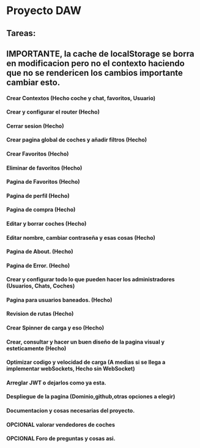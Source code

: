 # Proyecto DAW
## Tareas:

## IMPORTANTE, la cache de localStorage se borra en modificacion pero no el contexto haciendo que no se rendericen los cambios importante cambiar esto.

#### Crear Contextos (Hecho coche y chat, favoritos, Usuario)
#### Crear y configurar el router (Hecho)
#### Cerrar sesion (Hecho)
#### Crear pagina global de coches y añadir filtros (Hecho)
#### Crear Favoritos (Hecho)
#### Eliminar de favoritos (Hecho)
#### Pagina de Favoritos (Hecho)
#### Pagina de perfil (Hecho)
#### Pagina de compra (Hecho)
#### Editar y borrar coches (Hecho)
#### Editar nombre, cambiar contraseña y esas cosas (Hecho)
#### Pagina de About. (Hecho)
#### Pagina de Error. (Hecho)
#### Crear y configurar todo lo que pueden hacer los administradores (Usuarios, Chats, Coches)
#### Pagina para usuarios baneados. (Hecho)
#### Revision de rutas (Hecho)
#### Crear Spinner de carga y eso (Hecho)
#### Crear, consultar y hacer un buen diseño de la pagina visual y esteticamente (Hecho)
#### Optimizar codigo y velocidad de carga (A medias si se llega a implementar webSockets, Hecho sin WebSocket)
#### Arreglar JWT o dejarlos como ya esta. 
#### Despliegue de la pagina (Dominio,github,otras opciones a elegir)
#### Documentacion y cosas necesarias del proyecto.

#### OPCIONAL valorar vendedores de coches
#### OPCIONAL Foro de preguntas y cosas asi.